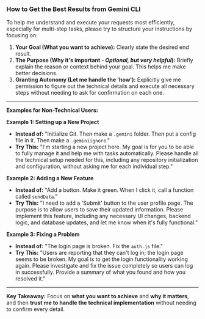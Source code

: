 ### **How to Get the Best Results from Gemini CLI**

To help me understand and execute your requests most efficiently, especially for multi-step tasks, please try to structure your instructions by focusing on:

1.  **Your Goal (What you want to achieve):** Clearly state the desired end result.
2.  **The Purpose (Why it's important - *Optional, but very helpful*):** Briefly explain the reason or context behind your goal. This helps me make better decisions.
3.  **Granting Autonomy (Let me handle the 'how'):** Explicitly give me permission to figure out the technical details and execute all necessary steps without needing to ask for confirmation on each one.

---

**Examples for Non-Technical Users:**

**Example 1: Setting up a New Project**

*   **Instead of:** "Initialize Git. Then make a `.gemini` folder. Then put a config file in it. Then make a `.geminiignore`."
*   **Try This:**
    "I'm starting a new project here. My goal is for you to be able to fully manage it and help me with tasks automatically. Please handle all the technical setup needed for this, including any repository initialization and configuration, without asking me for each individual step."

**Example 2: Adding a New Feature**

*   **Instead of:** "Add a button. Make it green. When I click it, call a function called `sendData`."
*   **Try This:**
    "I need to add a 'Submit' button to the user profile page. The purpose is to allow users to save their updated information. Please implement this feature, including any necessary UI changes, backend logic, and database updates, and let me know when it's fully functional."

**Example 3: Fixing a Problem**

*   **Instead of:** "The login page is broken. Fix the `auth.js` file."
*   **Try This:**
    "Users are reporting that they can't log in; the login page seems to be broken. My goal is to get the login functionality working again. Please investigate and fix the issue completely so users can log in successfully. Provide a summary of what you found and how you resolved it."

---

**Key Takeaway:** Focus on **what you want to achieve** and **why it matters**, and then **trust me to handle the technical implementation** without needing to confirm every detail.
